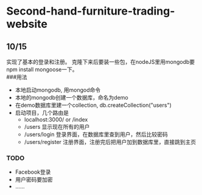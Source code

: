 # Second-hand-furniture-trading-website

## 10/15
实现了基本的登录和注册。
克隆下来后要装一些包，在nodeJS里用mongodb要npm install mongoose一下。  
###用法
- 本地启动mongodb, 用mongod命令
- 本地的mongodb创建一个数据库，命名为demo
- 在demo数据库里建一个collection, db.createCollection("users")
- 启动项目，几个路由是
	- localhost:3000/ or /index
	- /users	显示现在所有的用户
	- /users/login	登录界面，在数据库里查到用户，然后比较密码
	- /users/register	注册界面，注册完后把用户加到数据库里，直接跳到主页
### TODO
- Facebook登录
- 用户密码要加密
- ......

